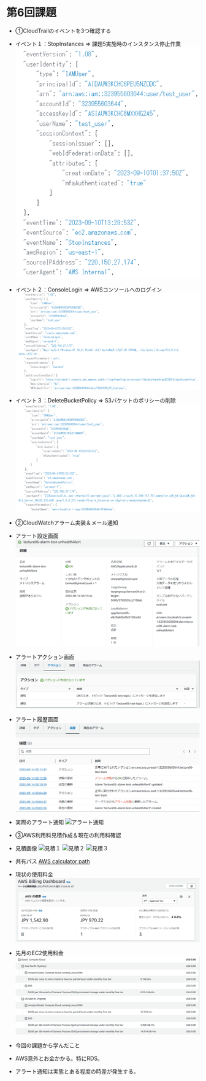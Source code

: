 # 第6回課題

- ①CloudTrailのイベントを3つ確認する

- イベント１：StopInstances ⇒ 課題5実施時のインスタンス停止作業
![インスタンス停止](image/06_event1_stopinstance.PNG)

- イベント２：ConsoleLogin ⇒ AWSコンソールへのログイン
![コンソールlog in](image/06_event2_consolelogin.PNG)

- イベント３：DeleteBucketPolicy ⇒ S3バケットのポリシーの削除
![バケットポリシー削除](image/06_event3_deletepolicy.PNG)


- ②CloudWatchアラーム実装＆メール通知

- アラート設定画面
![アラート設定画面](image/06_alarts_info.PNG)

- アラートアクション画面
![アラートアクション画面](image/06_alarts_action.PNG)

- アラート履歴画面
![アラート履歴画面](image/06_alarts_logs.PNG)

- 実際のアラート通知
![アラート通知](image/06_alarts_mail.PNG)


- ③AWS利用料見積作成＆現在の利用料確認

- 見積画像
![見積１](image/06_AWS_calculator_1.PNG)
![見積２](image/06_AWS_calculator_2.PNG)
![見積３](image/06_AWS_calculator_3.PNG)

- 共有パス
[AWS calculator path](https://calculator.aws/#/estimate?id=897620030675032cd874dda65e2610fccb30a865)

- 現状の使用料金
![使用料](image/06_billings_now.PNG)

- 先月のEC2使用料金
![EC2使用料](image/06_billings_EC2.PNG)

- 今回の課題から学んだこと
- AWS意外とお金かかる。特にRDS。
- アラート通知は実態とある程度の時差が発生する。